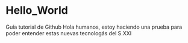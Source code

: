 # Hello_World
Guía tutorial de Github
Hola humanos, estoy haciendo una prueba para poder entender estas nuevas tecnologás del S.XXI
